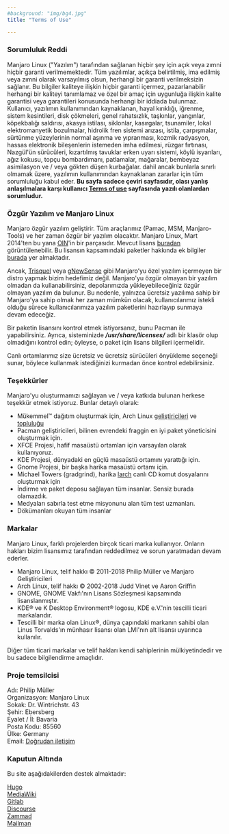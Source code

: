 ```yaml
---
#background: "img/bg4.jpg"
title: "Terms of Use"

---
```


<h3>Sorumluluk Reddi</h3>

Manjaro Linux ("Yazılım") tarafından sağlanan hiçbir şey için açık veya zımni hiçbir garanti verilmemektedir. Tüm yazılımlar, açıkça belirtilmiş, ima edilmiş veya zımni olarak varsayılmış olsun, herhangi bir garanti verilmeksizin sağlanır. Bu bilgiler kaliteye ilişkin hiçbir garanti içermez, pazarlanabilir herhangi bir kaliteyi tanımlamaz ve özel bir amaç için uygunluğa ilişkin kalite garantisi veya garantileri konusunda herhangi bir iddiada bulunmaz. Kullanıcı, yazılımın kullanımından kaynaklanan, hayal kırıklığı, iğrenme, sistem kesintileri, disk çökmeleri, genel rahatsızlık, taşkınlar, yangınlar, köpekbalığı saldırısı, akasya istilası, siklonlar, kasırgalar, tsunamiler, lokal elektromanyetik bozulmalar, hidrolik fren sistemi arızası, istila, çarpışmalar, sürtünme yüzeylerinin normal aşınma ve yıpranması, kozmik radyasyon, hassas elektronik bileşenlerin istemeden imha edilmesi, rüzgar fırtınası, Nazgül'ün sürücüleri, kızartılmış tavuklar erken uyarı sistemi, köylü isyanları, ağız kokusu, topçu bombardımanı, patlamalar, mağaralar, bembeyaz asimilasyon ve / veya gökten düşen kurbağalar. dahil ancak bunlarla sınırlı olmamak üzere, yazılımın kullanımından kaynaklanan zararlar için tüm sorumluluğu kabul eder.
<b>Bu sayfa sadece çeviri sayfasıdır, olası yanlış anlaşılmalara karşı kullanıcı <a href="https://manjaro.org/terms-of-use/">Terms of use</a> sayfasında yazılı olanlardan sorumludur.</b>

<h3>Özgür Yazılım ve Manjaro Linux</h3>

Manjaro özgür yazılım geliştirir. Tüm araçlarımız (Pamac, MSM, Manjaro-Tools) ve her zaman özgür bir yazılım olacaktır. Manjaro Linux, Mart 2014'ten bu yana <a href="http://www.openinventionnetwork.com/community-of-licensees/">OIN</a>'in bir parçasıdır. Mevcut lisans <a href="http://www.openinventionnetwork.com/joining-oin/oin-license-agreement/">buradan</a> görüntülenebilir. Bu lisansın kapsamındaki paketler hakkında ek bilgiler <a href="http://www.openinventionnetwork.com/joining-oin/linux-system/">burada</a> yer almaktadır.

Ancak, <a href="http://trisquel.info/">Trisquel</a> veya <a href="http://www.gnewsense.org/">gNewSense</a> gibi Manjaro’yu özel yazılım içermeyen bir distro yapmak bizim hedefimiz değil. Manjaro'yu özgür olmayan bir yazılım olmadan da kullanabilirsiniz, depolarımızda yükleyebileceğiniz özgür olmayan yazılım da bulunur. Bu nedenle, yalnızca ücretsiz yazılıma sahip bir Manjaro'ya sahip olmak her zaman mümkün olacak, kullanıcılarımız istekli olduğu sürece kullanıcılarımıza yazılım paketlerini hazırlayıp sunmaya devam edeceğiz.

Bir paketin lisansını kontrol etmek istiyorsanız, bunu Pacman ile yapabilirsiniz. Ayrıca, sisteminizde <strong><em>/usr/share/licenses/<package name=""></package></em></strong> adlı bir klasör olup olmadığını kontrol edin; öyleyse, o paket için lisans bilgileri içermelidir.

Canlı ortamlarımız size ücretsiz ve ücretsiz sürücüleri önyükleme seçeneği sunar, böylece kullanmak istediğinizi kurmadan önce kontrol edebilirsiniz.

<h3>Teşekkürler</h3>

Manjaro'yu oluşturmamızı sağlayan ve / veya katkıda bulunan herkese teşekkür etmek istiyoruz. Bunlar detaylı olarak:
<ul>
 	<li>Mükemmel™ dağıtım oluşturmak için, Arch Linux <a href="http://www.archlinux.org/developers/">geliştiricileri</a> ve <a href="http://bbs.archlinux.org/">topluluğu</a></li>
 	<li>Pacman geliştiricileri, bilinen evrendeki fraggin en iyi paket yöneticisini oluşturmak için.</li>
 	<li>XFCE Projesi, hafif masaüstü ortamları için varsayılan olarak kullanıyoruz.</li>
 	<li>KDE Projesi, dünyadaki en güçlü masaüstü ortamını yarattığı için.</li>
 	<li>Gnome Projesi, bir başka harika masaüstü ortamı için.</li>
 	<li>Michael Towers (gradgrind), harika <a href="http://larch.berlios.de/">larch</a> canlı CD komut dosyalarını oluşturmak için</li>
 	<li>İndirme ve paket deposu sağlayan tüm insanlar. Sensiz burada olamazdık.</li>
 	<li>Medyaları sabırla test etme misyonunu alan tüm test uzmanları.</li>
 	<li>Dökümanları okuyan tüm insanlar</li>
</ul>

<h3>Markalar</h3>

Manjaro Linux, farklı projelerden birçok ticari marka kullanıyor. Onların hakları bizim lisansımız tarafından reddedilmez ve sorun yaratmadan devam ederler.
<ul>
 	<li>Manjaro Linux, telif hakkı © 2011-2018 Philip Müller ve Manjaro Geliştiricileri</li>
 	<li>Arch Linux, telif hakkı © 2002-2018 Judd Vinet ve Aaron Griffin</li>
 	<li>GNOME, GNOME Vakfı'nın Lisans Sözleşmesi kapsamında lisanslanmıştır.</li>
 	<li>KDE® ve K Desktop Environment® logosu, KDE e.V.'nin tescilli ticari markalarıdır.</li>
 	<li>Tescilli bir marka olan Linux®, dünya çapındaki markanın sahibi olan Linus Torvalds'ın münhasır lisansı olan LMI'nın alt lisansı uyarınca kullanılır.</li>
</ul>
Diğer tüm ticari markalar ve telif hakları kendi sahiplerinin mülkiyetindedir ve bu sadece bilgilendirme amaçlıdır.

<h3>Proje temsilcisi</h3>
<p>Adı: Philip Müller</br>
Organizasyon: Manjaro Linux</br>
Sokak: Dr. Wintrichstr. 43</br>
Şehir: Ebersberg</br>
Eyalet / İl: Bavaria</br>
Posta Kodu: 85560</br>
Ülke: Germany</br>
Email: <a href="mailto:support@manjaro.org">Doğrudan iletişim</a></p>

<h3>Kaputun Altında</h3>

Bu site aşağıdakilerden destek almaktadır:
<p><a href="https://gohugo.io/">Hugo</a></br>
<a href="http://www.mediawiki.org">MediaWiki</a></br>
<a href="https://www.gitlab.com/">Gitlab</a></br>
<a href="https://www.discourse.org/">Discourse</a></br>
<a href="https://zammad.org/">Zammad</a></br>
<a href="http://www.list.org/">Mailman</a></p>
